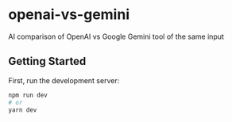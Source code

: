 # openai-vs-gemini

AI comparison of OpenAI vs Google Gemini tool of the same input

## Getting Started

First, run the development server:

```bash
npm run dev
# or
yarn dev
```
